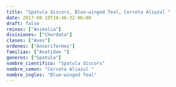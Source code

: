 ```yaml
---
title: "Spatula discors, Blue-winged Teal, Cerceta Aliazul "
date: 2017-08-18T20:46:32-06:00
draft: false
reinos: ["Animalia"]
divisiones: ["Chordata"]
clases: ["Aves"]
ordenes: ["Anseriformes"]
familias: ["Anatidae "]
generos: ["Spatula"]
nombre_cientifico: "Spatula discors"
nombre_comun: "Cerceta Aliazul "
nombre_ingles: "Blue-winged Teal"
---
```

